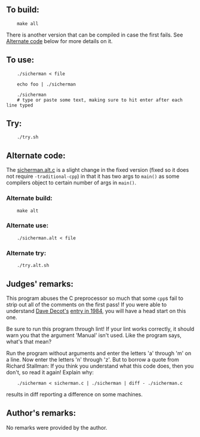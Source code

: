 ## To build:

``` <!---sh-->
    make all
```

There is another version that can be compiled in case the first fails.
See [Alternate code](#alternate-code) below for more details on it.


## To use:

``` <!---sh-->
    ./sicherman < file

    echo foo | ./sicherman

    ./sicherman
    # type or paste some text, making sure to hit enter after each line typed
```


## Try:

``` <!---sh-->
    ./try.sh
```


## Alternate code:

The [sicherman.alt.c](%%REPO_URL%%/1985/sicherman/sicherman.alt.c) is a slight change in the fixed version
(fixed so it does not require `-traditional-cpp`) in that it has two args to
`main()` as some compilers object to certain number of args in `main()`.


### Alternate build:


``` <!---sh-->
    make alt
```


### Alternate use:

``` <!---sh-->
    ./sicherman.alt < file
```


### Alternate try:

``` <!---sh-->
    ./try.alt.sh
```


## Judges' remarks:

This program abuses the C preprocessor so much that some `cpp`s fail to strip
out all of the comments on the first pass!  If you were able to understand
[Dave Decot's](../../authors.html#Dave_Decot) [entry in 1984](../../1984/decot/index.html), you
will have a head start on this one.

Be sure to run this program through lint!  If your lint works
correctly, it should warn you that the argument 'Manual' isn't used.
Like the program says, what's that mean?

Run the program without arguments and enter the letters 'a' through 'm'
on a line.  Now enter the letters 'n' through 'z'.  But to borrow a quote
from Richard Stallman: If you think you understand what this code
does, then you don't, so read it again!  Explain why:

``` <!---sh-->
    ./sicherman < sicherman.c | ./sicherman | diff - ./sicherman.c
```

results in diff reporting a difference on some machines.


## Author's remarks:

No remarks were provided by the author.


<!--

    Copyright © 1984-2024 by Landon Curt Noll. All Rights Reserved.

    You are free to share and adapt this file under the terms of this license:

	Creative Commons Attribution-ShareAlike 4.0 International (CC BY-SA 4.0)

    For more information, see:

	https://creativecommons.org/licenses/by-sa/4.0/

-->
